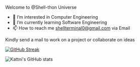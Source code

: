 Welcome to @Shell-thon Universe
- 👀 I’m interested in Computer Engineering
- 🌱 I’m currently learning Software Engineering
- 📫 How to reach me shellterminal0@gmail.com via Email

Kindly send a mail to work on a project or collaborate on ideas



[![GitHub Streak](https://streak-stats.demolab.com/?user=Shell-thon&theme=highcontrast)](https://git.io/streak-stats)

![Kattni's GitHub stats](https://github-readme-stats.vercel.app/api?username=Shell-thon&theme=tokyonight&show_icons=true)


<!---
Shell-thon/Shell-thon is a ✨ special ✨ repository because its `README.md` (this file) appears on your GitHub profile.
You can click the Preview link to take a look at your changes.
--->
